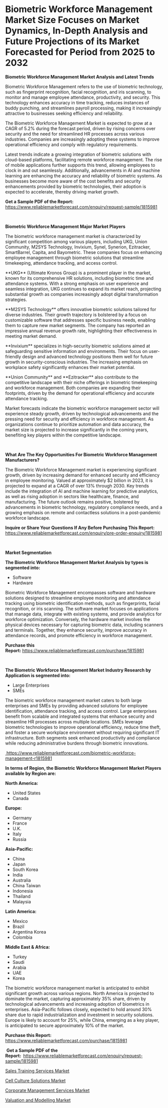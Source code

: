 <p><h1>Biometric Workforce Management Market Size Focuses on Market Dynamics, In-Depth Analysis and Future Projections of its Market Forecasted for Period from 2025 to 2032</h1></p><p><strong>Biometric Workforce Management Market Analysis and Latest Trends</strong></p>
<p><p>Biometric Workforce Management refers to the use of biometric technology, such as fingerprint recognition, facial recognition, and iris scanning, to monitor and manage employee attendance, productivity, and security. This technology enhances accuracy in time tracking, reduces instances of buddy punching, and streamlines payroll processing, making it increasingly attractive to businesses seeking efficiency and reliability.</p><p>The Biometric Workforce Management Market is expected to grow at a CAGR of 5.2% during the forecast period, driven by rising concerns over security and the need for streamlined HR processes across various industries. Companies are increasingly adopting these systems to improve operational efficiency and comply with regulatory requirements. </p><p>Latest trends indicate a growing integration of biometric solutions with cloud-based platforms, facilitating remote workforce management. The rise of mobile applications further supports this trend, allowing employees to clock in and out seamlessly. Additionally, advancements in AI and machine learning are enhancing the accuracy and reliability of biometric systems. As businesses become more aware of the cost benefits and security enhancements provided by biometric technologies, their adoption is expected to accelerate, thereby driving market growth.</p></p>
<p><strong>Get a Sample PDF of the Report:&nbsp;</strong> <a href="https://www.reliablemarketforecast.com/enquiry/request-sample/1815981?utm_campaign=1080&utm_medium=2&utm_source=Github&utm_content=ia&utm_term=10032025&utm_id=biometric-workforce-management">https://www.reliablemarketforecast.com/enquiry/request-sample/1815981</a></p>
<p>&nbsp;</p>
<p><strong>Biometric Workforce Management Major Market Players</strong></p>
<p><p>The biometric workforce management market is characterized by significant competition among various players, including UKG, Union Community, M2SYS Technology, Invixium, Synel, Synerion, Ezitracker, SmartBarrel, Capita, and Bayometric. These companies focus on enhancing employee management through biometric solutions that streamline timekeeping, attendance tracking, and access control.</p><p>**UKG** (Ultimate Kronos Group) is a prominent player in the market, known for its comprehensive HR solutions, including biometric time and attendance systems. With a strong emphasis on user experience and seamless integration, UKG continues to expand its market reach, projecting substantial growth as companies increasingly adopt digital transformation strategies.</p><p>**M2SYS Technology** offers innovative biometric solutions tailored for diverse industries. Their growth trajectory is bolstered by a focus on customizable software that addresses specific business needs, enabling them to capture new market segments. The company has reported an impressive annual revenue growth rate, highlighting their effectiveness in meeting market demand.</p><p>**Invixium** specializes in high-security biometric solutions aimed at safeguarding sensitive information and environments. Their focus on user-friendly design and advanced technology positions them well for future growth in security-conscious industries. The increasing emphasis on workplace safety significantly enhances their market potential.</p><p>**Union Community** and **Ezitracker** also contribute to the competitive landscape with their niche offerings in biometric timekeeping and workforce management. Both companies are expanding their footprints, driven by the demand for operational efficiency and accurate attendance tracking.</p><p>Market forecasts indicate the biometric workforce management sector will experience steady growth, driven by technological advancements and the pressing need for security and efficiency in workforce management. As organizations continue to prioritize automation and data accuracy, the market size is projected to increase significantly in the coming years, benefiting key players within the competitive landscape.</p></p>
<p>&nbsp;</p>
<p><strong>What Are The Key Opportunities For Biometric Workforce Management Manufacturers?</strong></p>
<p><p>The Biometric Workforce Management market is experiencing significant growth, driven by increasing demand for enhanced security and efficiency in employee monitoring. Valued at approximately $2 billion in 2023, it is projected to expand at a CAGR of over 13% through 2030. Key trends include the integration of AI and machine learning for predictive analytics, as well as rising adoption in sectors like healthcare, finance, and manufacturing. The future outlook remains positive, bolstered by advancements in biometric technology, regulatory compliance needs, and a growing emphasis on remote and contactless solutions in a post-pandemic workforce landscape.</p></p>
<p><strong>Inquire or Share Your Questions If Any Before Purchasing This Report:</strong> <a href="https://www.reliablemarketforecast.com/enquiry/pre-order-enquiry/1815981?utm_campaign=1080&utm_medium=2&utm_source=Github&utm_content=ia&utm_term=10032025&utm_id=biometric-workforce-management">https://www.reliablemarketforecast.com/enquiry/pre-order-enquiry/1815981</a></p>
<p>&nbsp;</p>
<p><strong>Market Segmentation</strong></p>
<p><strong>The Biometric Workforce Management Market Analysis by types is segmented into:</strong></p>
<p><ul><li>Software</li><li>Hardware</li></ul></p>
<p><p>Biometric Workforce Management encompasses software and hardware solutions designed to streamline employee monitoring and attendance tracking using biometric identification methods, such as fingerprints, facial recognition, or iris scanning. The software market focuses on applications that manage data, integrate with existing systems, and provide analytics for workforce optimization. Conversely, the hardware market involves the physical devices necessary for capturing biometric data, including scanners and terminals. Together, they enhance security, improve accuracy in attendance records, and promote efficiency in workforce management.</p></p>
<p><strong>Purchase this Report:&nbsp;</strong><a href="https://www.reliablemarketforecast.com/purchase/1815981?utm_campaign=1080&utm_medium=2&utm_source=Github&utm_content=ia&utm_term=10032025&utm_id=biometric-workforce-management">https://www.reliablemarketforecast.com/purchase/1815981</a></p>
<p>&nbsp;</p>
<p><strong>The Biometric Workforce Management Market Industry Research by Application is segmented into:</strong></p>
<p><ul><li>Large Enterprises</li><li>SMEs</li></ul></p>
<p><p>The biometric workforce management market caters to both large enterprises and SMEs by providing advanced solutions for employee identification, attendance tracking, and access control. Large enterprises benefit from scalable and integrated systems that enhance security and streamline HR processes across multiple locations. SMEs leverage biometric technologies to improve operational efficiency, reduce time theft, and foster a secure workplace environment without requiring significant IT infrastructure. Both segments seek enhanced productivity and compliance while reducing administrative burdens through biometric innovations.</p></p>
<p><a href="https://www.reliablemarketforecast.com/biometric-workforce-management-r1815981?utm_campaign=1080&utm_medium=2&utm_source=Github&utm_content=ia&utm_term=10032025&utm_id=biometric-workforce-management">&nbsp;https://www.reliablemarketforecast.com/biometric-workforce-management-r1815981</a></p>
<p><strong>In terms of Region, the Biometric Workforce Management Market Players available by Region are:</strong></p>
<p>
    <p> <strong> North America: </strong>
        <ul>
            <li>United States</li>
            <li>Canada</li>
        </ul>
        </p> 
    <p> <strong> Europe: </strong>
        <ul>
            <li>Germany</li>
            <li>France</li>
            <li>U.K.</li>
            <li>Italy</li>
            <li>Russia</li>
        </ul>
        </p> 
    <p> <strong> Asia-Pacific: </strong>
        <ul>
            <li>China</li>
            <li>Japan</li>
            <li>South Korea</li>
            <li>India</li>
            <li>Australia</li>
            <li>China Taiwan</li>
            <li>Indonesia</li>
            <li>Thailand</li>
            <li>Malaysia</li>
        </ul>
        </p> 
    <p> <strong> Latin America: </strong>
        <ul>
            <li>Mexico</li>
            <li>Brazil</li>
            <li>Argentina Korea</li>
            <li>Colombia</li>
        </ul>
        </p> 
    <p> <strong> Middle East & Africa: </strong>
        <ul>
            <li>Turkey</li>
            <li>Saudi</li>
            <li>Arabia</li>
            <li>UAE</li>
            <li>Korea</li>
        </ul>
    </p>
    </p>
<p><p>The biometric workforce management market is anticipated to exhibit significant growth across various regions. North America is projected to dominate the market, capturing approximately 35% share, driven by technological advancements and increasing adoption of biometrics in enterprises. Asia-Pacific follows closely, expected to hold around 30% share due to rapid industrialization and investment in security solutions. Europe is likely to account for 25%, while China, emerging as a key player, is anticipated to secure approximately 10% of the market.</p></p>
<p><strong>Purchase this Report: </strong><a href="https://www.reliablemarketforecast.com/purchase/1815981?utm_campaign=1080&utm_medium=2&utm_source=Github&utm_content=ia&utm_term=10032025&utm_id=biometric-workforce-management">https://www.reliablemarketforecast.com/purchase/1815981</a></p>
<p>&nbsp;<strong>Get a Sample PDF of the Report:&nbsp;&nbsp;</strong><a href="https://www.reliablemarketforecast.com/enquiry/request-sample/1815981?utm_campaign=1080&utm_medium=2&utm_source=Github&utm_content=ia&utm_term=10032025&utm_id=biometric-workforce-management">https://www.reliablemarketforecast.com/enquiry/request-sample/1815981</a></p>
<p><strong></strong></p>
<p><p><a href="https://github.com/airitaursela/Market-Research-Report-List-1/blob/main/sales-training-services-market.md?utm_campaign=1080&utm_medium=2&utm_source=Github&utm_content=ia&utm_term=10032025&utm_id=biometric-workforce-management">Sales Training Services Market</a></p><p><a href="https://github.com/cingozascard/Market-Research-Report-List-1/blob/main/cell-culture-solutions-market.md?utm_campaign=1080&utm_medium=2&utm_source=Github&utm_content=ia&utm_term=10032025&utm_id=biometric-workforce-management">Cell Culture Solutions Market</a></p><p><a href="https://github.com/sacmatidora/Market-Research-Report-List-1/blob/main/corporate-management-services-market.md?utm_campaign=1080&utm_medium=2&utm_source=Github&utm_content=ia&utm_term=10032025&utm_id=biometric-workforce-management">Corporate Management Services Market</a></p><p><a href="https://github.com/gdfhhhj/Market-Research-Report-List-7/blob/main/valuation-and-modelling-market.md?utm_campaign=1080&utm_medium=2&utm_source=Github&utm_content=ia&utm_term=10032025&utm_id=biometric-workforce-management">Valuation and Modelling Market</a></p></p>